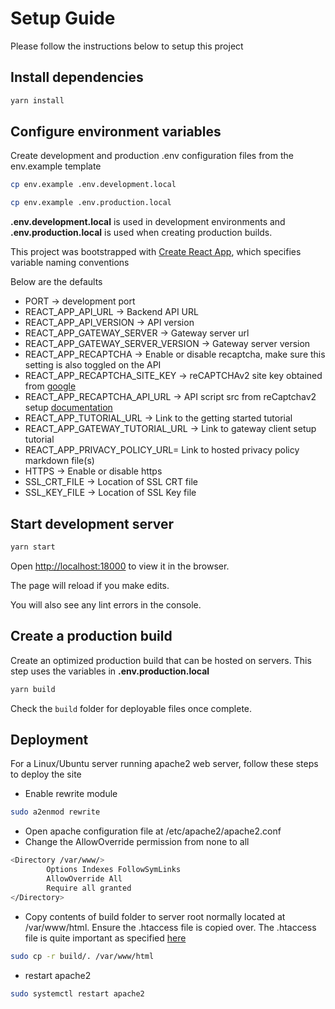 # Setup Guide

Please follow the instructions below to setup this project

## Install dependencies

```bash
yarn install
```

## Configure environment variables

Create development and production .env configuration files from the env.example template

```bash
cp env.example .env.development.local

cp env.example .env.production.local

```

**.env.development.local** is used in development environments and **.env.production.local** is used when creating production builds.

This project was bootstrapped with [Create React App](https://github.com/facebook/create-react-app), which specifies variable naming conventions

Below are the defaults

* PORT -> development port
* REACT_APP_API_URL ->  Backend API URL
* REACT_APP_API_VERSION -> API version
* REACT_APP_GATEWAY_SERVER ->  Gateway server url
* REACT_APP_GATEWAY_SERVER_VERSION -> Gateway server version
* REACT_APP_RECAPTCHA -> Enable or disable recaptcha, make sure this setting is also toggled on the API
* REACT_APP_RECAPTCHA_SITE_KEY -> reCAPTCHAv2 site key obtained from [google](https://www.google.com/recaptcha/admin)
* REACT_APP_RECAPTCHA_API_URL -> API script src from reCaptchav2 setup [documentation](https://developers.google.com/recaptcha/docs/display)
* REACT_APP_TUTORIAL_URL -> Link to the getting started tutorial
* REACT_APP_GATEWAY_TUTORIAL_URL -> Link to gateway client setup tutorial
* REACT_APP_PRIVACY_POLICY_URL= Link to hosted  privacy policy markdown file(s)
* HTTPS -> Enable or disable https
* SSL_CRT_FILE -> Location of SSL CRT file
* SSL_KEY_FILE -> Location of SSL Key file

## Start development server

```bash
yarn start
```

Open [http://localhost:18000](http://localhost:18000) to view it in the browser.

The page will reload if you make edits.

You will also see any lint errors in the console.

## Create a production build

Create an optimized production build that can be hosted on servers. This step uses the variables in **.env.production.local**

```bash
yarn build
```

Check the `build` folder for deployable files once complete.

## Deployment

For a Linux/Ubuntu server running apache2 web server, follow these steps to deploy the site

* Enable rewrite module

```bash
sudo a2enmod rewrite
```

* Open apache configuration file at /etc/apache2/apache2.conf
* Change the AllowOverride permission from none to all

```bash
<Directory /var/www/>
        Options Indexes FollowSymLinks
        AllowOverride All
        Require all granted
</Directory>
```

* Copy contents of build folder to server root normally located at /var/www/html. Ensure the .htaccess file is copied over. The .htaccess file is quite important as specified [here](https://create-react-app.dev/docs/deployment/#static-server)

```bash
sudo cp -r build/. /var/www/html
```

* restart apache2

```bash
sudo systemctl restart apache2
```
